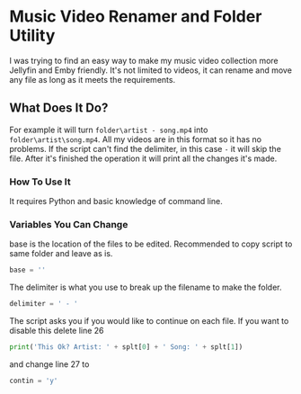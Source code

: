 # Music Video Renamer and Folder Utility
 I was trying to find an easy way to make my music video collection more Jellyfin and Emby friendly. It's not limited to videos, it can rename and move any file as long as it meets the requirements.
## What Does It Do?
 For example it will turn `folder\artist - song.mp4` into `folder\artist\song.mp4`. All my videos are in this format so it has no problems. If the script can't find the delimiter, in this case ` - ` it will skip the file. After it's finished the operation it will print all the changes it's made.
### How To Use It
 It requires Python and basic knowledge of command line.
### Variables You Can Change
 base is the location of the files to be edited. Recommended to copy script to same folder and leave as is.
```python
base = ''
```
 The delimiter is what you use to break up the filename to make the folder.
```python
delimiter = ' - '
```
 The script asks you if you would like to continue on each file. If you want to disable this delete line 26 
```python
print('This Ok? Artist: ' + splt[0] + ' Song: ' + splt[1])
```
 and change line 27 to
```python
contin = 'y'
```
